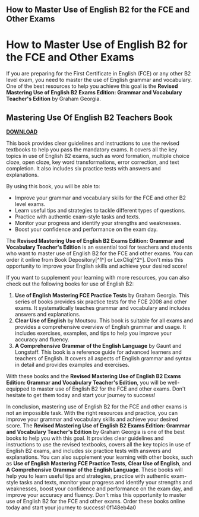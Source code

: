 ## How to Master Use of English B2 for the FCE and Other Exams

  
# How to Master Use of English B2 for the FCE and Other Exams
 
If you are preparing for the First Certificate in English (FCE) or any other B2 level exam, you need to master the use of English grammar and vocabulary. One of the best resources to help you achieve this goal is the **Revised Mastering Use of English B2 Exams Edition: Grammar and Vocabulary Teacher's Edition** by Graham Georgia.
 
## Mastering Use Of English B2 Teachers Book


[**DOWNLOAD**](https://www.google.com/url?q=https%3A%2F%2Furluso.com%2F2tKERO&sa=D&sntz=1&usg=AOvVaw3Mm2T3ywghXGNHLGLtf1em)

 
This book provides clear guidelines and instructions to use the revised textbooks to help you pass the mandatory exams. It covers all the key topics in use of English B2 exams, such as word formation, multiple choice cloze, open cloze, key word transformations, error correction, and text completion. It also includes six practice tests with answers and explanations.
 
By using this book, you will be able to:
 
- Improve your grammar and vocabulary skills for the FCE and other B2 level exams.
- Learn useful tips and strategies to tackle different types of questions.
- Practice with authentic exam-style tasks and texts.
- Monitor your progress and identify your strengths and weaknesses.
- Boost your confidence and performance on the exam day.

The **Revised Mastering Use of English B2 Exams Edition: Grammar and Vocabulary Teacher's Edition** is an essential tool for teachers and students who want to master use of English B2 for the FCE and other exams. You can order it online from Book Depository[^1^] or LexCliq[^2^]. Don't miss this opportunity to improve your English skills and achieve your desired score!
  
If you want to supplement your learning with more resources, you can also check out the following books for use of English B2:

1. **Use of English Mastering FCE Practice Tests** by Graham Georgia. This series of books provides six practice tests for the FCE 2008 and other exams. It systematically teaches grammar and vocabulary and includes answers and explanations.
2. **Clear Use of English** by Moutsou. This book is suitable for all exams and provides a comprehensive overview of English grammar and usage. It includes exercises, examples, and tips to help you improve your accuracy and fluency.
3. **A Comprehensive Grammar of the English Language** by Gaunt and Longstaff. This book is a reference guide for advanced learners and teachers of English. It covers all aspects of English grammar and syntax in detail and provides examples and exercises.

With these books and the **Revised Mastering Use of English B2 Exams Edition: Grammar and Vocabulary Teacher's Edition**, you will be well-equipped to master use of English B2 for the FCE and other exams. Don't hesitate to get them today and start your journey to success!
  
In conclusion, mastering use of English B2 for the FCE and other exams is not an impossible task. With the right resources and practice, you can improve your grammar and vocabulary skills and achieve your desired score. The **Revised Mastering Use of English B2 Exams Edition: Grammar and Vocabulary Teacher's Edition** by Graham Georgia is one of the best books to help you with this goal. It provides clear guidelines and instructions to use the revised textbooks, covers all the key topics in use of English B2 exams, and includes six practice tests with answers and explanations. You can also supplement your learning with other books, such as **Use of English Mastering FCE Practice Tests**, **Clear Use of English**, and **A Comprehensive Grammar of the English Language**. These books will help you to learn useful tips and strategies, practice with authentic exam-style tasks and texts, monitor your progress and identify your strengths and weaknesses, boost your confidence and performance on the exam day, and improve your accuracy and fluency. Don't miss this opportunity to master use of English B2 for the FCE and other exams. Order these books online today and start your journey to success!
 0f148eb4a0
